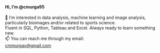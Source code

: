 #### Hi, I’m @cmurga95 <br />
👀 I’m interested in data analysis, machine learning and image analysis, particularly bioimages and/or related to sports science. <br />
Fluent in SQL, Python, Tableau and Excel. Always ready to learn something new.<br />
📫 You can reach me through my email: <br />
    cmmurgav@gmail.com
